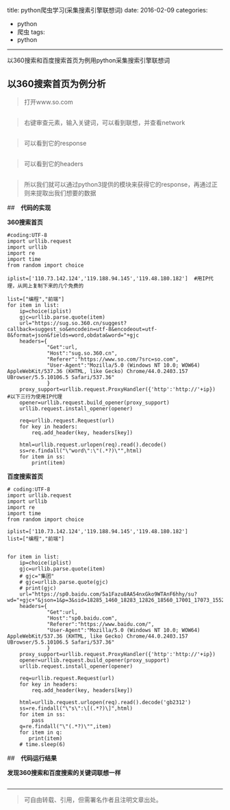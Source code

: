 title: python爬虫学习(采集搜素引擎联想词)
date: 2016-02-09
categories:
  - python
  - 爬虫
tags:
  - python
---

以360搜索和百度搜索首页为例用python采集搜索引擎联想词
<!--more-->

## **以360搜索首页为例分析**

>打开www.so.com

<img src="http://7xp9v5.com1.z0.glb.clouddn.com/544.png" alt="">

>右键审查元素，输入关键词，可以看到联想，并查看network

<img src="http://7xp9v5.com1.z0.glb.clouddn.com/4646.png" alt="">

>可以看到它的response

<img src="http://7xp9v5.com1.z0.glb.clouddn.com/89494.png" alt="">

>可以看到它的headers

<img src="http://7xp9v5.com1.z0.glb.clouddn.com/89494.png" alt="">

>所以我们就可以通过python3提供的模块来获得它的response，再通过正则来提取出我们想要的数据

##　**代码的实现**

**360搜索首页**

```
#coding:UTF-8
import urllib.request
import urllib
import re
import time
from random import choice

iplist=['110.73.142.124','119.188.94.145','119.48.180.182']  #用IP代理，从网上复制下来的几个免费的

list=["编程","前端"]
for item in list:
    ip=choice(iplist)
    gjc=urllib.parse.quote(item)
    url="https://sug.so.360.cn/suggest?callback=suggest_so&encodein=utf-8&encodeout=utf-8&format=json&fields=word,obdata&word="+gjc
    headers={
             "Get":url,
             "Host":"sug.so.360.cn",
             "Referer":"https://www.so.com/?src=so.com",
             "User-Agent":"Mozilla/5.0 (Windows NT 10.0; WOW64) AppleWebKit/537.36 (KHTML, like Gecko) Chrome/44.0.2403.157 UBrowser/5.5.10106.5 Safari/537.36"
             }
    proxy_support=urllib.request.ProxyHandler({'http':'http://'+ip})  #以下三行为使用IP代理
    opener=urllib.request.build_opener(proxy_support)
    urllib.request.install_opener(opener)
    
    req=urllib.request.Request(url)
    for key in headers:
        req.add_header(key, headers[key])
    
    html=urllib.request.urlopen(req).read().decode()
    ss=re.findall("\"word\":\"(.*?)\"",html)
    for item in ss:
        print(item)
```


**百度搜索首页**

```
# coding:UTF-8
import urllib.request
import urllib
import re
import time
from random import choice

iplist=['110.73.142.124','119.188.94.145','119.48.180.182']
list=["编程","前端"]


for item in list:
    ip=choice(iplist)
    gjc=urllib.parse.quote(item)
    # gjc="集团"
    # gjc=urllib.parse.quote(gjc)
    # print(gjc)
    url="https://sp0.baidu.com/5a1Fazu8AA54nxGko9WTAnF6hhy/su?wd="+gjc+"&json=1&p=3&sid=18285_1460_18283_12826_18560_17001_17073_15526_11784_18081_18017&csor=2&cb=jQuery110205117536815814674_1454926196994&_=1454926197002"
    headers={
             "Get":url,
             "Host":"sp0.baidu.com",
             "Referer":"https://www.baidu.com/",
             "User-Agent":"Mozilla/5.0 (Windows NT 10.0; WOW64) AppleWebKit/537.36 (KHTML, like Gecko) Chrome/44.0.2403.157 UBrowser/5.5.10106.5 Safari/537.36"
             }
    proxy_support=urllib.request.ProxyHandler({'http':'http://'+ip})
    opener=urllib.request.build_opener(proxy_support)
    urllib.request.install_opener(opener)
    
    req=urllib.request.Request(url)
    for key in headers:
        req.add_header(key, headers[key])
    
    html=urllib.request.urlopen(req).read().decode('gb2312')
    ss=re.findall("\"s\":\[(.*?)\]",html)
    for item in ss:
        pass
    q=re.findall("\"(.*?)\"",item)
    for item in q:
       print(item)
    # time.sleep(6)
```

##　**代码运行结果**

**发现360搜索和百度搜索的关键词联想一样**

<img src="http://7xp9v5.com1.z0.glb.clouddn.com/789465113.png" alt="">

---

>可自由转载、引用，但需署名作者且注明文章出处。






